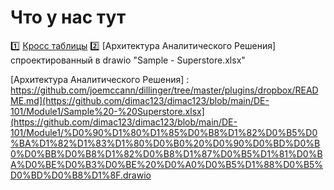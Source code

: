 # Что у нас тут

1️⃣ [Кросс таблицы]
2️⃣ [Архитектура Аналитического Решения] спроектированный в drawio "Sample - Superstore.xlsx"
 

<!---
dimac123/dimac123 is a ✨ special ✨ repository because its `README.md` (this file) appears on your GitHub profile.
You can click the Preview link to take a look at your changes.
--->

[Кросс таблицы]: <[https://github.com/joemccann/dillinger/tree/master/plugins/dropbox/README.md](https://github.com/dimac123/dimac123/blob/main/DE-101/Module1/Sample%20-%20Superstore.xlsx>
[Архитектура Аналитического Решения] : <https://github.com/joemccann/dillinger/tree/master/plugins/dropbox/README.md](https://github.com/dimac123/dimac123/blob/main/DE-101/Module1/Sample%20-%20Superstore.xlsx](https://github.com/dimac123/dimac123/blob/main/DE-101/Module1/%D0%90%D1%80%D1%85%D0%B8%D1%82%D0%B5%D0%BA%D1%82%D1%83%D1%80%D0%B0%20%D0%90%D0%BD%D0%B0%D0%BB%D0%B8%D1%82%D0%B8%D1%87%D0%B5%D1%81%D0%BA%D0%BE%D0%B3%D0%BE%20%D0%A0%D0%B5%D1%88%D0%B5%D0%BD%D0%B8%D1%8F.drawio>
